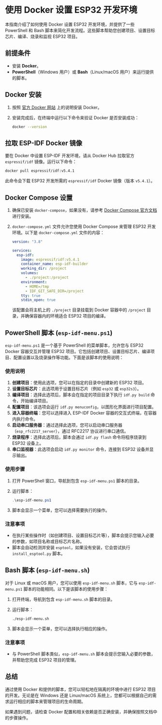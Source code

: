 # 使用 Docker 设置 ESP32 开发环境

本指南介绍了如何使用 Docker 设置 ESP32 开发环境，并提供了一些 PowerShell 和 Bash 脚本来简化开发流程。这些脚本帮助您创建项目、设置目标芯片、编译、烧录和监视 ESP32 项目。

## 前提条件

- 安装 **Docker**。
- **PowerShell**（Windows 用户）或 **Bash**（Linux/macOS 用户）来运行提供的脚本。

## Docker 安装

1. 按照 [官方 Docker 网站](https://www.docker.com/get-started) 上的说明安装 Docker。
2. 安装完成后，在终端中运行以下命令来验证 Docker 是否安装成功：

   ```bash
   docker --version
   ```

## 拉取 ESP-IDF Docker 镜像

要在 Docker 中设置 ESP-IDF 开发环境，请从 Docker Hub 拉取官方 `espressif/idf` 镜像。运行以下命令：

```bash
docker pull espressif/idf:v5.4.1
```

此命令会下载 ESP32 开发所需的 `espressif/idf` Docker 镜像（版本 `v5.4.1`）。

## Docker Compose 设置

1. 确保已安装 `docker-compose`，如果没有，请参考 [Docker Compose 官方文档](https://docs.docker.com/compose/install/) 进行安装。

2. `docker-compose.yml` 文件允许您使用 Docker Compose 来管理 ESP32 开发环境。以下是 `docker-compose.yml` 文件的内容：

   ```yaml
   version: "3.8"
   
   services:
     esp-idf:
       image: espressif/idf:v5.4.1
       container_name: esp-idf-builder
       working_dir: /project
       volumes:
         - ./project:/project
       environment:
         - HOME=/tmp
         - IDF_GIT_SAFE_DIR=/project
       tty: true
       stdin_open: true
   ```

   该配置会将主机上的 `./project` 目录挂载到 Docker 容器中的 `/project` 目录，并确保容器内的环境适合 ESP32 项目的编译。

## PowerShell 脚本 (`esp-idf-menu.ps1`)

`esp-idf-menu.ps1` 是一个基于 PowerShell 的菜单脚本，允许您与 ESP32 Docker 容器交互并管理 ESP32 项目。它包括创建项目、设置目标芯片、编译项目、配置设置以及烧录操作等功能。下面是该脚本的使用说明：

### 使用说明

1. **创建项目**：使用此选项，您可以在指定的目录中创建新的 ESP32 项目。
2. **设置目标芯片**：此选项用于设置目标芯片（例如 `esp32` 或 `esp32s3`）。
3. **编译项目**：选择此选项后，脚本会在指定的项目目录下执行 `idf.py build` 命令，开始编译项目。
4. **配置项目**：该选项会运行 `idf.py menuconfig`，以图形化界面进行项目配置。
5. **进入容器终端**：您可以选择进入 ESP-IDF Docker 容器的交互式终端，在容器内执行命令。
6. **启动串口服务器**：通过选择此选项，您可以启动串口服务器（`esp_rfc2217_server`），通过 RFC2217 协议进行串口通信。
7. **烧录程序**：选择此选项后，脚本会通过 `idf.py flash` 命令将程序烧录到 ESP32 设备上。
8. **串口监视器**：此选项会启动 `idf.py monitor` 命令，连接到 ESP32 设备并显示输出。

### 使用步骤

1. 打开 PowerShell 窗口，导航到包含 `esp-idf-menu.ps1` 脚本的目录。

2. 运行脚本：

   ```powershell
   .\esp-idf-menu.ps1
   ```

3. 脚本会显示一个菜单，您可以选择需要执行的操作。

### 注意事项

- 在执行某些操作时（如创建项目、设置目标芯片等），脚本会提示您输入必要的参数，如项目名称或目标芯片名称。
- 脚本会自动检测并安装 `esptool`，如果没有安装，它会尝试执行 `install_esptool.py` 脚本。

## Bash 脚本 (`esp-idf-menu.sh`)

对于 Linux 或 macOS 用户，您可以使用 `esp-idf-menu.sh` 脚本，它与 `esp-idf-menu.ps1` 脚本的功能相同。以下是该脚本的使用步骤：

1. 打开终端，导航到包含 `esp-idf-menu.sh` 脚本的目录。

2. 运行脚本：

   ```bash
   ./esp-idf-menu.sh
   ```

3. 脚本会显示一个菜单，您可以选择执行相应的操作。

### 注意事项

- 与 PowerShell 脚本类似，`esp-idf-menu.sh` 脚本会提示您输入必要的参数，并帮助您完成 ESP32 项目的管理。

## 总结

通过使用 Docker 和提供的脚本，您可以轻松地在隔离的环境中进行 ESP32 项目的开发。无论是在 Windows 还是 Linux/macOS 系统上，您都可以根据自己的需求运行相应的脚本来管理项目的生命周期。

如果遇到问题，请检查 Docker 配置和相关依赖是否正确安装，并确保按照文档中的步骤操作。